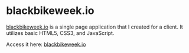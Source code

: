 # blackbikeweek.io

[blackbikeweek.io]( blackbikeweek.io ) is a single page application that I created for a client.  It utilizes basic HTML5, CSS3, and JavaScript.

Access it here: [blackbikeweek.io]( blackbikeweek.io )


